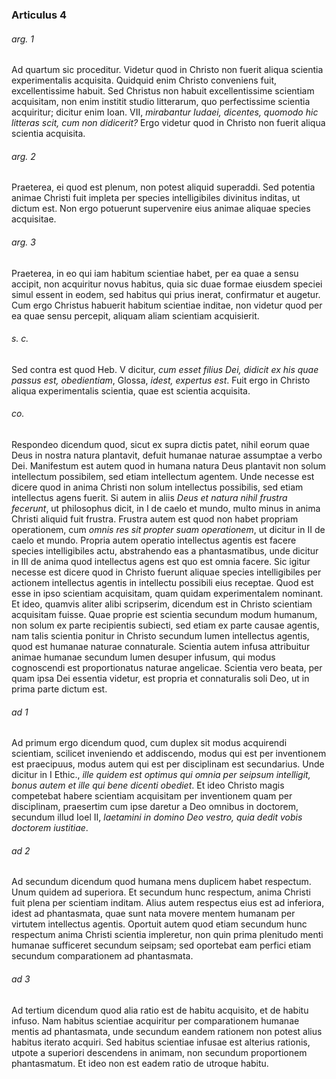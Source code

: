 ### Articulus 4

###### arg. 1
Ad quartum sic proceditur. Videtur quod in Christo non fuerit aliqua scientia experimentalis acquisita. Quidquid enim Christo conveniens fuit, excellentissime habuit. Sed Christus non habuit excellentissime scientiam acquisitam, non enim institit studio litterarum, quo perfectissime scientia acquiritur; dicitur enim Ioan. VII, *mirabantur Iudaei, dicentes, quomodo hic litteras scit, cum non didicerit?* Ergo videtur quod in Christo non fuerit aliqua scientia acquisita.

###### arg. 2
Praeterea, ei quod est plenum, non potest aliquid superaddi. Sed potentia animae Christi fuit impleta per species intelligibiles divinitus inditas, ut dictum est. Non ergo potuerunt supervenire eius animae aliquae species acquisitae.

###### arg. 3
Praeterea, in eo qui iam habitum scientiae habet, per ea quae a sensu accipit, non acquiritur novus habitus, quia sic duae formae eiusdem speciei simul essent in eodem, sed habitus qui prius inerat, confirmatur et augetur. Cum ergo Christus habuerit habitum scientiae inditae, non videtur quod per ea quae sensu percepit, aliquam aliam scientiam acquisierit.

###### s. c.
Sed contra est quod Heb. V dicitur, *cum esset filius Dei, didicit ex his quae passus est, obedientiam*, Glossa, *idest, expertus est*. Fuit ergo in Christo aliqua experimentalis scientia, quae est scientia acquisita.

###### co.
Respondeo dicendum quod, sicut ex supra dictis patet, nihil eorum quae Deus in nostra natura plantavit, defuit humanae naturae assumptae a verbo Dei. Manifestum est autem quod in humana natura Deus plantavit non solum intellectum possibilem, sed etiam intellectum agentem. Unde necesse est dicere quod in anima Christi non solum intellectus possibilis, sed etiam intellectus agens fuerit. Si autem in aliis *Deus et natura nihil frustra fecerunt*, ut philosophus dicit, in I de caelo et mundo, multo minus in anima Christi aliquid fuit frustra. Frustra autem est quod non habet propriam operationem, cum *omnis res sit propter suam operationem*, ut dicitur in II de caelo et mundo. Propria autem operatio intellectus agentis est facere species intelligibiles actu, abstrahendo eas a phantasmatibus, unde dicitur in III de anima quod intellectus agens est quo est omnia facere. Sic igitur necesse est dicere quod in Christo fuerunt aliquae species intelligibiles per actionem intellectus agentis in intellectu possibili eius receptae. Quod est esse in ipso scientiam acquisitam, quam quidam experimentalem nominant. Et ideo, quamvis aliter alibi scripserim, dicendum est in Christo scientiam acquisitam fuisse. Quae proprie est scientia secundum modum humanum, non solum ex parte recipientis subiecti, sed etiam ex parte causae agentis, nam talis scientia ponitur in Christo secundum lumen intellectus agentis, quod est humanae naturae connaturale. Scientia autem infusa attribuitur animae humanae secundum lumen desuper infusum, qui modus cognoscendi est proportionatus naturae angelicae. Scientia vero beata, per quam ipsa Dei essentia videtur, est propria et connaturalis soli Deo, ut in prima parte dictum est.

###### ad 1
Ad primum ergo dicendum quod, cum duplex sit modus acquirendi scientiam, scilicet inveniendo et addiscendo, modus qui est per inventionem est praecipuus, modus autem qui est per disciplinam est secundarius. Unde dicitur in I Ethic., *ille quidem est optimus qui omnia per seipsum intelligit, bonus autem et ille qui bene dicenti obediet*. Et ideo Christo magis competebat habere scientiam acquisitam per inventionem quam per disciplinam, praesertim cum ipse daretur a Deo omnibus in doctorem, secundum illud Ioel II, *laetamini in domino Deo vestro, quia dedit vobis doctorem iustitiae*.

###### ad 2
Ad secundum dicendum quod humana mens duplicem habet respectum. Unum quidem ad superiora. Et secundum hunc respectum, anima Christi fuit plena per scientiam inditam. Alius autem respectus eius est ad inferiora, idest ad phantasmata, quae sunt nata movere mentem humanam per virtutem intellectus agentis. Oportuit autem quod etiam secundum hunc respectum anima Christi scientia impleretur, non quin prima plenitudo menti humanae sufficeret secundum seipsam; sed oportebat eam perfici etiam secundum comparationem ad phantasmata.

###### ad 3
Ad tertium dicendum quod alia ratio est de habitu acquisito, et de habitu infuso. Nam habitus scientiae acquiritur per comparationem humanae mentis ad phantasmata, unde secundum eandem rationem non potest alius habitus iterato acquiri. Sed habitus scientiae infusae est alterius rationis, utpote a superiori descendens in animam, non secundum proportionem phantasmatum. Et ideo non est eadem ratio de utroque habitu.

